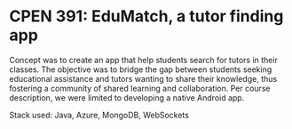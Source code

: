 # CPEN 391: EduMatch, a tutor finding app

Concept was to create an app that help students search for tutors in their classes. The objective was to bridge the gap between students seeking educational assistance and tutors wanting to share their knowledge, thus fostering a community of shared learning and collaboration. Per course description, we were limited to developing a native Android app.

Stack used: Java, Azure, MongoDB, WebSockets
